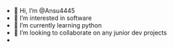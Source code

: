 - 👋 Hi, I’m @Ansu4445
- 👀 I’m interested in software
- 🌱 I’m currently learning python
- 💞️ I’m looking to collaborate on any junior dev projects
-

<!---
Ansu4445/Ansu4445 is a ✨ special ✨ repository because its `README.md` (this file) appears on your GitHub profile.
You can click the Preview link to take a look at your changes.
--->
